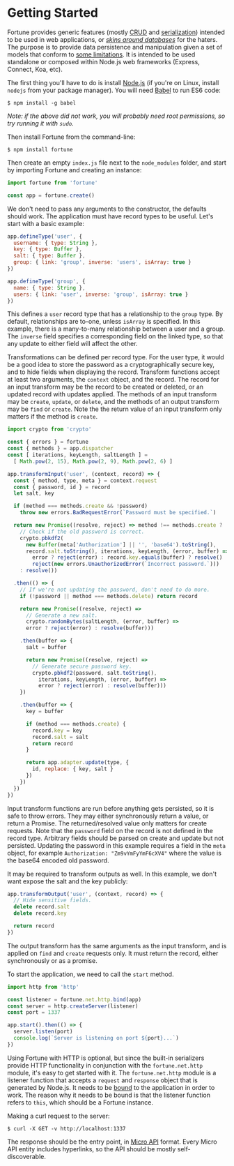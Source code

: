 # Getting Started

Fortune provides generic features (mostly [CRUD](https://en.wikipedia.org/wiki/Create,_read,_update_and_delete) and [serialization](https://en.wikipedia.org/wiki/Serialization)) intended to be used in web applications, or [*skins around databases*](https://www.reddit.com/r/programming/comments/1a2mf7/programming_is_terriblelessons_learned_from_a/c8tjzl5) for the haters. The purpose is to provide data persistence and manipulation given a set of models that conform to [some limitations](https://github.com/fortunejs/fortune/blob/rewrite/lib/index.js#L134-L171). It is intended to be used standalone or composed within Node.js web frameworks (Express, Connect, Koa, etc).

The first thing you'll have to do is install [Node.js](https://nodejs.org/) (if you're on Linux, install `nodejs` from your package manager). You will need [Babel](http://babeljs.io) to run ES6 code:

```
$ npm install -g babel
```

*Note: if the above did not work, you will probably need root permissions, so try running it with `sudo`.*

Then install Fortune from the command-line:

```
$ npm install fortune
```

Then create an empty `index.js` file next to the `node_modules` folder, and start by importing Fortune and creating an instance:

```js
import fortune from 'fortune'

const app = fortune.create()
```

We don't need to pass any arguments to the constructor, the defaults should work. The application must have record types to be useful. Let's start with a basic example:

```js
app.defineType('user', {
  username: { type: String },
  key: { type: Buffer },
  salt: { type: Buffer },
  group: { link: 'group', inverse: 'users', isArray: true }
})

app.defineType('group', {
  name: { type: String },
  users: { link: 'user', inverse: 'group', isArray: true }
})
```

This defines a `user` record type that has a relationship to the `group` type. By default, relationships are to-one, unless `isArray` is specified. In this example, there is a many-to-many relationship between a user and a group. The `inverse` field specifies a corresponding field on the linked type, so that any update to either field will affect the other.

Transformations can be defined per record type. For the user type, it would be a good idea to store the password as a cryptographically secure key, and to hide fields when displaying the record. Transform functions accept at least two arguments, the `context` object, and the record. The record for an input transform may be the record to be created or deleted, or an updated record with updates applied. The methods of an input transform may be `create`, `update`, or `delete`, and the methods of an output transform may be `find` or `create`. Note the the return value of an input transform only matters if the method is `create`.

```js
import crypto from 'crypto'

const { errors } = fortune
const { methods } = app.dispatcher
const [ iterations, keyLength, saltLength ] =
  [ Math.pow(2, 15), Math.pow(2, 9), Math.pow(2, 6) ]

app.transformInput('user', (context, record) => {
  const { method, type, meta } = context.request
  const { password, id } = record
  let salt, key

  if (method === methods.create && !password)
    throw new errors.BadRequestError(`Password must be specified.`)

  return new Promise((resolve, reject) => method !== methods.create ?
    // Check if the old password is correct.
    crypto.pbkdf2(
      new Buffer(meta['Authorization'] || '', 'base64').toString(),
      record.salt.toString(), iterations, keyLength, (error, buffer) =>
        error ? reject(error) : record.key.equals(buffer) ? resolve() :
        reject(new errors.UnauthorizedError(`Incorrect password.`)))
    : resolve())

  .then(() => {
    // If we're not updating the password, don't need to do more.
    if (!password || method === methods.delete) return record

    return new Promise((resolve, reject) =>
      // Generate a new salt.
      crypto.randomBytes(saltLength, (error, buffer) =>
      error ? reject(error) : resolve(buffer)))

    .then(buffer => {
      salt = buffer

      return new Promise((resolve, reject) =>
        // Generate secure password key.
        crypto.pbkdf2(password, salt.toString(),
          iterations, keyLength, (error, buffer) =>
          error ? reject(error) : resolve(buffer)))
    })

    .then(buffer => {
      key = buffer

      if (method === methods.create) {
        record.key = key
        record.salt = salt
        return record
      }

      return app.adapter.update(type, {
        id, replace: { key, salt }
      })
    })
  })
})
```

Input transform functions are run before anything gets persisted, so it is safe to throw errors. They may either synchronously return a value, or return a Promise. The returned/resolved value only matters for create requests. Note that the `password` field on the record is not defined in the record type. Arbitrary fields should be parsed on create and update but not persisted. Updating the password in this example requires a field in the `meta` object, for example `Authorization: "Zm9vYmFyYmF6cXV4"` where the value is the base64 encoded old password.

It may be required to transform outputs as well. In this example, we don't want expose the salt and the key publicly:

```js
app.transformOutput('user', (context, record) => {
  // Hide sensitive fields.
  delete record.salt
  delete record.key

  return record
})
```

The output transform has the same arguments as the input transform, and is applied on `find` and `create` requests only. It must return the record, either synchronously or as a promise.

To start the application, we need to call the `start` method.

```js
import http from 'http'

const listener = fortune.net.http.bind(app)
const server = http.createServer(listener)
const port = 1337

app.start().then(() => {
  server.listen(port)
  console.log(`Server is listening on port ${port}...`)
})
```

Using Fortune with HTTP is optional, but since the built-in serializers provide HTTP functionality in conjunction with the `fortune.net.http` module, it's easy to get started with it. The `fortune.net.http` module is a listener function that accepts a `request` and `response` object that is generated by Node.js. It needs to be [bound](https://developer.mozilla.org/en/docs/Web/JavaScript/Reference/Global_objects/Function/bind) to the application in order to work. The reason why it needs to be bound is that the listener function refers to `this`, which should be a Fortune instance.

Making a curl request to the server:

```
$ curl -X GET -v http://localhost:1337
```

The response should be the entry point, in [Micro API](http://micro-api.org/#entry-point) format. Every Micro API entity includes hyperlinks, so the API should be mostly self-discoverable.
